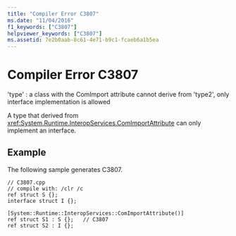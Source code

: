 ```yaml
---
title: "Compiler Error C3807"
ms.date: "11/04/2016"
f1_keywords: ["C3807"]
helpviewer_keywords: ["C3807"]
ms.assetid: 7e2b0aab-8c61-4e71-b9c1-fcaeb6a1b5ea
---
```

# Compiler Error C3807

'type' : a class with the ComImport attribute cannot derive from 'type2', only interface implementation is allowed

A type that derived from <xref:System.Runtime.InteropServices.ComImportAttribute> can only implement an interface.

## Example

The following sample generates C3807.

```
// C3807.cpp
// compile with: /clr /c
ref struct S {};
interface struct I {};

[System::Runtime::InteropServices::ComImportAttribute()]
ref struct S1 : S {};   // C3807
ref struct S2 : I {};
```